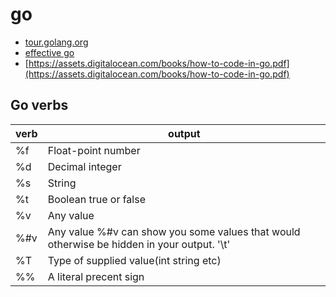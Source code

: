 # go

- [tour.golang.org](https://tour.golang.org/welcome/1)
- [effective go](https://golang.org/doc/effective_go.html)
- [https://assets.digitalocean.com/books/how-to-code-in-go.pdf](https://assets.digitalocean.com/books/how-to-code-in-go.pdf)

## Go verbs

| verb | output                                                                                      |
| ---- | ------------------------------------------------------------------------------------------- |
| %f   | Float-point number                                                                          |
| %d   | Decimal integer                                                                             |
| %s   | String                                                                                      |
| %t   | Boolean true or false                                                                       |
| %v   | Any value                                                                                   |
| %#v  | Any value  %#v can show you some values that would otherwise be hidden in your output. '\t' |
| %T   | Type of supplied value(int string etc)                                                      |
| %%   | A literal precent sign                                                                      |
